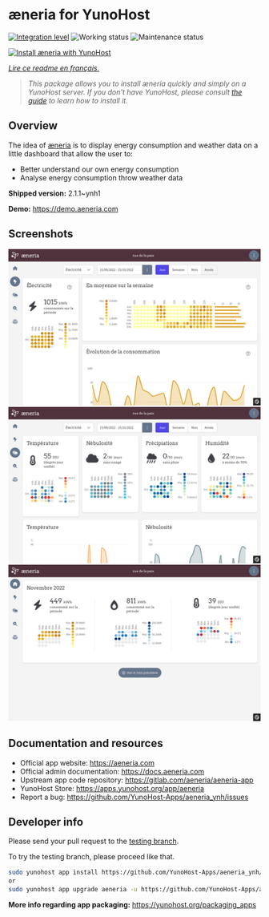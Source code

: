 <!--
N.B.: This README was automatically generated by https://github.com/YunoHost/apps/tree/master/tools/README-generator
It shall NOT be edited by hand.
-->

# æneria for YunoHost

[![Integration level](https://dash.yunohost.org/integration/aeneria.svg)](https://dash.yunohost.org/appci/app/aeneria) ![Working status](https://ci-apps.yunohost.org/ci/badges/aeneria.status.svg) ![Maintenance status](https://ci-apps.yunohost.org/ci/badges/aeneria.maintain.svg)

[![Install æneria with YunoHost](https://install-app.yunohost.org/install-with-yunohost.svg)](https://install-app.yunohost.org/?app=aeneria)

*[Lire ce readme en français.](./README_fr.md)*

> *This package allows you to install æneria quickly and simply on a YunoHost server.
If you don't have YunoHost, please consult [the guide](https://yunohost.org/#/install) to learn how to install it.*

## Overview

The idea of [æneria](https://aeneria.com) is to display energy consumption and weather data on a little dashboard that allow the user to:

 * Better understand our own energy consumption
 * Analyse energy consumption throw weather data


**Shipped version:** 2.1.1~ynh1

**Demo:** https://demo.aeneria.com

## Screenshots

![Screenshot of æneria](./doc/screenshots/preview-2.png)
![Screenshot of æneria](./doc/screenshots/preview-3.png)
![Screenshot of æneria](./doc/screenshots/preview-1.png)

## Documentation and resources

* Official app website: <https://aeneria.com>
* Official admin documentation: <https://docs.aeneria.com>
* Upstream app code repository: <https://gitlab.com/aeneria/aeneria-app>
* YunoHost Store: <https://apps.yunohost.org/app/aeneria>
* Report a bug: <https://github.com/YunoHost-Apps/aeneria_ynh/issues>

## Developer info

Please send your pull request to the [testing branch](https://github.com/YunoHost-Apps/aeneria_ynh/tree/testing).

To try the testing branch, please proceed like that.

``` bash
sudo yunohost app install https://github.com/YunoHost-Apps/aeneria_ynh/tree/testing --debug
or
sudo yunohost app upgrade aeneria -u https://github.com/YunoHost-Apps/aeneria_ynh/tree/testing --debug
```

**More info regarding app packaging:** <https://yunohost.org/packaging_apps>
